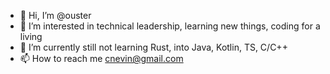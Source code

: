 - 👋 Hi, I’m @ouster
- 👀 I’m interested in technical leadership, learning new things, coding for a living
- 🌱 I’m currently still not learning Rust, into Java, Kotlin, TS, C/C++ 
- 📫 How to reach me cnevin@gmail.com

<!---
ouster/ouster is a ✨ special ✨ repository because its `README.md` (this file) appears on your GitHub profile.
You can click the Preview link to take a look at your changes.
--->
